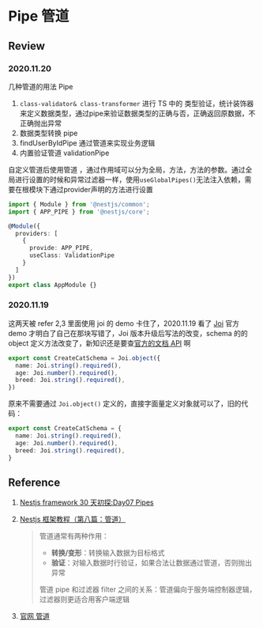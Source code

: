 # Pipe 管道

## Review

### 2020.11.20

几种管道的用法 Pipe

1. `class-validator& class-transformer`  进行 TS 中的 类型验证，统计装饰器来定义数据类型，通过pipe来验证数据类型的正确与否，正确返回原数据，不正确抛出异常
2. 数据类型转换 pipe
3. findUserByIdPipe 通过管道来实现业务逻辑
4. 内置验证管道 validationPipe

自定义管道后使用管道 ，通过作用域可以分为全局，方法，方法的参数。通过全局进行设置的时候和异常过滤器一样，使用`useGlobalPipes()`无法注入依赖，需要在根模块下通过provider声明的方法进行设置

```typescript
import { Module } from '@nestjs/common';
import { APP_PIPE } from '@nestjs/core';

@Module({
  providers: [
    {
      provide: APP_PIPE,
      useClass: ValidationPipe
    }
  ]
})
export class AppModule {}

```





### 2020.11.19

这两天被 refer 2,3 里面使用 joi 的 demo 卡住了，2020.11.19 看了 [Joi](https://github.com/sideway/joi) 官方 demo 才明白了自己在那块写错了，Joi 版本升级后写法的改变，schema 的的 object 定义方法改变了，新知识还是要查[官方的文档 API](https://joi.dev/api/) 啊

```typescript
export const CreateCatSchema = Joi.object({
  name: Joi.string().required(),
  age: Joi.number().required(),
  breed: Joi.string().required(),
})
```

原来不需要通过 `Joi.object()` 定义的，直接字面量定义对象就可以了，旧的代码：

```typescript
export const CreateCatSchema = {
  name: Joi.string().required(),
  age: Joi.number().required(),
  breed: Joi.string().required(),
}
```

## Reference

1. [Nestjs framework 30 天初探:Day07 Pipes](https://ithelp.ithome.com.tw/articles/10191227)

2. [Nestjs 框架教程（第八篇：管道）](https://keelii.com/2019/07/03/nestjs-framework-tutorial-8/)

   > 管道通常有两种作用：
   >
   > - **转换/变形**：转换输入数据为目标格式
   > - **验证**：对输入数据时行验证，如果合法让数据通过管道，否则抛出异常
   >
   > 管道 pipe 和过滤器 filter 之间的关系：管道偏向于服务端控制器逻辑，过滤器则更适合用客户端逻辑

3. [官网 管道](https://docs.nestjs.cn/7/pipes)
